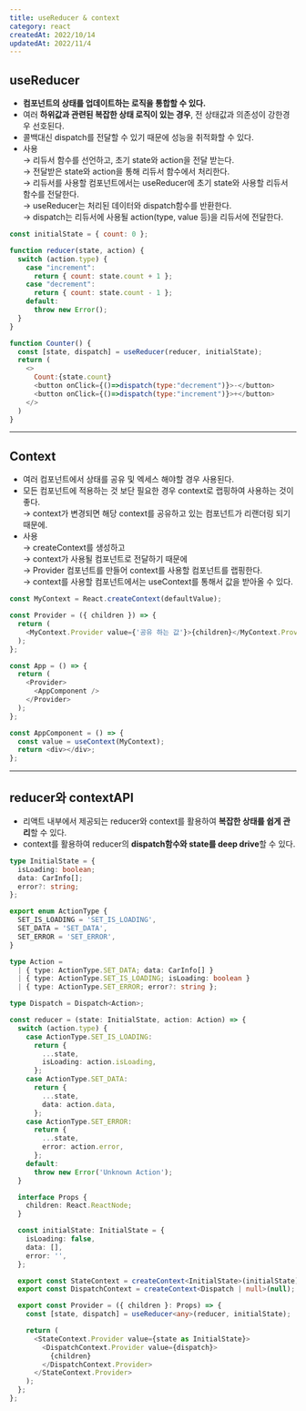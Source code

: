 ```yaml
---
title: useReducer & context
category: react
createdAt: 2022/10/14
updatedAt: 2022/11/4
---
```


## useReducer

- **컴포넌트의 상태를 업데이트하는 로직을 통합할 수 있다.**
- 여러 **하위값과 관련된 복잡한 상태 로직이 있는 경우**, 전 상태값과 의존성이 강한경우 선호된다.
- 콜백대신 dispatch를 전달할 수 있기 때문에 성능을 취적화할 수 있다.
- 사용  
  → 리듀서 함수를 선언하고, 초기 state와 action을 전달 받는다.  
  → 전달받은 state와 action을 통해 리듀서 함수에서 처리한다.  
  → 리듀서를 사용할 컴포넌트에서는 useReducer에 초기 state와 사용할 리듀서 함수를 전달한다.  
  → useReducer는 처리된 데이터와 dispatch함수를 반환한다.  
  → dispatch는 리듀서에 사용될 action(type, value 등)을 리듀서에 전달한다.

```javascript
const initialState = { count: 0 };

function reducer(state, action) {
  switch (action.type) {
    case "increment":
      return { count: state.count + 1 };
    case "decrement":
      return { count: state.count - 1 };
    default:
      throw new Error();
  }
}

function Counter() {
  const [state, dispatch] = useReducer(reducer, initialState);
  return (
    <>
      Count:{state.count}
      <button onClick={()=>dispatch(type:"decrement")}>-</button>
      <button onClick={()=>dispatch(type:"increment")}>+</button>
    </>
  )
}
```

---

## Context

- 여러 컴포넌트에서 상태를 공유 및 엑세스 해야할 경우 사용된다.
- 모든 컴포넌트에 적용하는 것 보단 필요한 경우 context로 랩핑하여 사용하는 것이 좋다.  
  → context가 변경되면 해당 context를 공유하고 있는 컴포넌트가 리랜더링 되기 때문에.
- 사용  
  → createContext를 생성하고  
  → context가 사용될 컴포넌트로 전달하기 때문에  
  → Provider 컴포넌트를 만들어 context를 사용할 컴포넌트를 랩핑한다.  
  → context를 사용할 컴포넌트에서는 useContext를 통해서 값을 받아올 수 있다.

```javascript
const MyContext = React.createContext(defaultValue);

const Provider = ({ children }) => {
  return (
    <MyContext.Provider value={'공유 하는 값'}>{children}</MyContext.Provider>
  );
};

const App = () => {
  return (
    <Provider>
      <AppComponent />
    </Provider>
  );
};

const AppComponent = () => {
  const value = useContext(MyContext);
  return <div></div>;
};
```

---

## reducer와 contextAPI

- 리액트 내부에서 제공되는 reducer와 context를 활용하여 **복잡한 상태를 쉽게 관리**할 수 있다.
- context를 활용하여 reducer의 **dispatch함수와 state를 deep drive**할 수 있다.

```typescript
type InitialState = {
  isLoading: boolean;
  data: CarInfo[];
  error?: string;
};

export enum ActionType {
  SET_IS_LOADING = 'SET_IS_LOADING',
  SET_DATA = 'SET_DATA',
  SET_ERROR = 'SET_ERROR',
}

type Action =
  | { type: ActionType.SET_DATA; data: CarInfo[] }
  | { type: ActionType.SET_IS_LOADING; isLoading: boolean }
  | { type: ActionType.SET_ERROR; error?: string };

type Dispatch = Dispatch<Action>;

const reducer = (state: InitialState, action: Action) => {
  switch (action.type) {
    case ActionType.SET_IS_LOADING:
      return {
        ...state,
        isLoading: action.isLoading,
      };
    case ActionType.SET_DATA:
      return {
        ...state,
        data: action.data,
      };
    case ActionType.SET_ERROR:
      return {
        ...state,
        error: action.error,
      };
    default:
      throw new Error('Unknown Action');
  }

  interface Props {
    children: React.ReactNode;
  }

  const initialState: InitialState = {
    isLoading: false,
    data: [],
    error: '',
  };

  export const StateContext = createContext<InitialState>(initialState);
  export const DispatchContext = createContext<Dispatch | null>(null);

  export const Provider = ({ children }: Props) => {
    const [state, dispatch] = useReducer<any>(reducer, initialState);

    return (
      <StateContext.Provider value={state as InitialState}>
        <DispatchContext.Provider value={dispatch}>
          {children}
        </DispatchContext.Provider>
      </StateContext.Provider>
    );
  };
};
```
